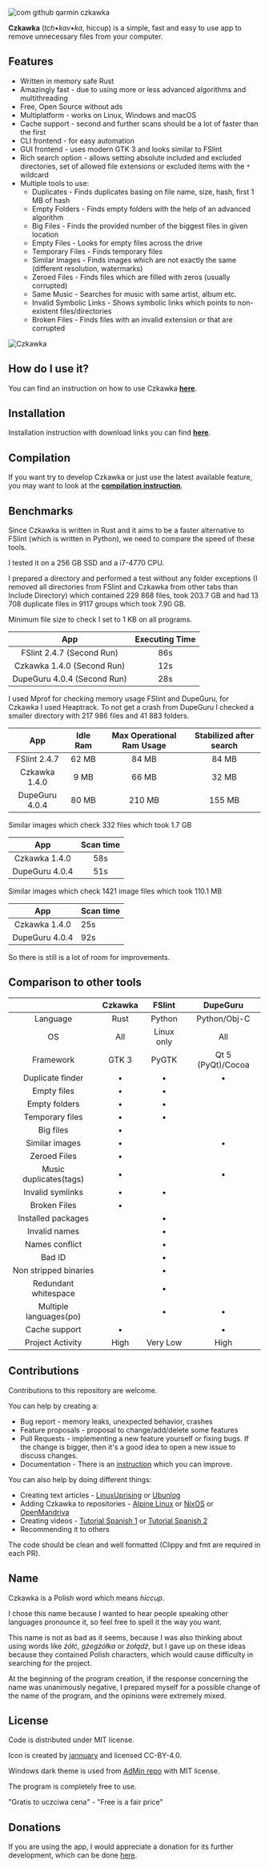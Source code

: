 ![com github qarmin czkawka](https://user-images.githubusercontent.com/41945903/102616149-66490400-4137-11eb-9cd6-813b2b070834.png)

**Czkawka** (_tch•kav•ka_, hiccup) is a simple, fast and easy to use app to remove unnecessary files from your computer.

## Features
- Written in memory safe Rust
- Amazingly fast - due to using more or less advanced algorithms and multithreading
- Free, Open Source without ads
- Multiplatform - works on Linux, Windows and macOS
- Cache support - second and further scans should be a lot of faster than the first
- CLI frontend - for easy automation
- GUI frontend - uses modern GTK 3 and looks similar to FSlint
- Rich search option - allows setting absolute included and excluded directories, set of allowed file extensions 
  or excluded items with the `*` wildcard
- Multiple tools to use:
  - Duplicates - Finds duplicates basing on file name, size, hash, first 1 MB of hash
  - Empty Folders - Finds empty folders with the help of an advanced algorithm
  - Big Files - Finds the provided number of the biggest files in given location
  - Empty Files - Looks for empty files across the drive
  - Temporary Files - Finds temporary files
  - Similar Images - Finds images which are not exactly the same (different resolution, watermarks)
  - Zeroed Files - Finds files which are filled with zeros (usually corrupted)
  - Same Music - Searches for music with same artist, album etc.
  - Invalid Symbolic Links - Shows symbolic links which points to non-existent files/directories
  - Broken Files - Finds files with an invalid extension or that are corrupted

<!-- The GIF thingy -->
![Czkawka](https://user-images.githubusercontent.com/41945903/104711404-9cbb7400-5721-11eb-904d-9677c189f7ab.gif)

## How do I use it?
You can find an instruction on how to use Czkawka [**here**](instructions/Instruction.md).

## Installation
Installation instruction with download links you can find [**here**](instructions/Installation.md).

## Compilation
If you want try to develop Czkawka or just use the latest available feature, you may want to look at the [**compilation instruction**](instructions/Compilation.md).

## Benchmarks

Since Czkawka is written in Rust and it aims to be a faster alternative to FSlint (which is written in Python), we need
to compare the speed of these tools.

I tested it on a 256 GB SSD and a i7-4770 CPU.

I prepared a directory and performed a test without any folder exceptions (I removed all directories from FSlint and
Czkawka from other tabs than Include Directory) which contained 229 868 files, took 203.7 GB and had 13 708 duplicate
files in 9117 groups which took 7.90 GB.

Minimum file size to check I set to 1 KB on all programs.

| App                         | Executing Time |
|:---------------------------:|:--------------:|
| FSlint 2.4.7 (Second Run)   | 86s            |
| Czkawka 1.4.0 (Second Run)  | 12s            |
| DupeGuru 4.0.4 (Second Run) | 28s            |


I used Mprof for checking memory usage FSlint and DupeGuru, for Czkawka I used Heaptrack.
To not get a crash from DupeGuru I checked a smaller directory with 217 986 files and 41 883 folders.

| App            | Idle Ram | Max Operational Ram Usage | Stabilized after search |
|:--------------:|:--------:|:-------------------------:|:-----------------------:|
| FSlint 2.4.7   | 62 MB    | 84 MB                     | 84 MB                   |
| Czkawka 1.4.0  | 9 MB     | 66 MB                     | 32 MB                   |
| DupeGuru 4.0.4 | 80 MB    | 210 MB                    | 155 MB                  |

Similar images which check 332 files which took 1.7 GB

| App            | Scan time  |
|:--------------:|:----------:|
| Czkawka 1.4.0  | 58s        |
| DupeGuru 4.0.4 | 51s        |

Similar images which check 1421 image files which took 110.1 MB

| App            | Scan time |
|:--------------:|:----------|
| Czkawka 1.4.0  | 25s       |
| DupeGuru 4.0.4 | 92s       |

So there is still is a lot of room for improvements.

## Comparison to other tools

|                        | Czkawka | FSlint     | DupeGuru          |
|:----------------------:|:-------:|:----------:|:-----------------:|
| Language               | Rust    | Python     | Python/Obj-C      |
| OS                     | All     | Linux only | All               |
| Framework              | GTK 3   | PyGTK      | Qt 5 (PyQt)/Cocoa |
| Duplicate finder       | •       | •          | •                 |
| Empty files            | •       | •          |                   |
| Empty folders          | •       | •          |                   |
| Temporary files        | •       | •          |                   |
| Big files              | •       |            |                   |
| Similar images         | •       |            | •                 |
| Zeroed Files           | •       |            |                   |
| Music duplicates(tags) | •       |            | •                 |
| Invalid symlinks       | •       | •          |                   |
| Broken Files           | •       |            |                   |
| Installed packages     |         | •          |                   |
| Invalid names          |         | •          |                   |
| Names conflict         |         | •          |                   |
| Bad ID                 |         | •          |                   |
| Non stripped binaries  |         | •          |                   |
| Redundant whitespace   |         | •          |                   |
| Multiple languages(po) |         | •          | •                 |
| Cache support          | •       |            | •                 |
| Project Activity       | High    | Very Low   | High              |

## Contributions
Contributions to this repository are welcome.  

You can help by creating a:
- Bug report - memory leaks, unexpected behavior, crashes
- Feature proposals - proposal to change/add/delete some features
- Pull Requests - implementing a new feature yourself or fixing bugs.
  If the change is bigger, then it's a good idea to open a new issue to discuss changes.
- Documentation - There is an [instruction](instructions/Instruction.md) which you can improve.

You can also help by doing different things:
- Creating text articles - [LinuxUprising](https://www.linuxuprising.com/2021/03/find-and-remove-duplicate-files-similar.html) or [Ubunlog](https://ubunlog.com/en/czkawka-finds-and-removes-empty-and-broken-duplicate-files/)
- Adding Czkawka to repositories - [Alpine Linux](https://pkgs.alpinelinux.org/packages?name=czkawka&branch=edge) or [NixOS](https://github.com/NixOS/nixpkgs/pull/116441) or [OpenMandriva](https://github.com/OpenMandrivaAssociation/czkawka)
- Creating videos - [Tutorial Spanish 1](https://www.youtube.com/watch?v=tALYBsJAYwE) or [Tutorial Spanish 2](https://www.youtube.com/watch?v=V9x-pHJRmKY)
- Recommending it to others

The code should be clean and well formatted (Clippy and fmt are required in each PR).

## Name
Czkawka is a Polish word which means _hiccup_.  

I chose this name because I wanted to hear people speaking other languages pronounce it, so feel free to spell it the way you want.

This name is not as bad as it seems, because I was also thinking about using words like _żółć_, _gżegżółka_ or _żołądź_, 
but I gave up on these ideas because they contained Polish characters, which would cause difficulty in searching for the project.

At the beginning of the program creation, if the response concerning the name was unanimously negative, I prepared myself 
for a possible change of the name of the program, and the opinions were extremely mixed.

## License
Code is distributed under MIT license.

Icon is created by [jannuary](https://github.com/jannuary) and licensed CC-BY-4.0.

Windows dark theme is used from [AdMin repo](https://github.com/nrhodes91/AdMin) with MIT license.

The program is completely free to use.

"Gratis to uczciwa cena" - "Free is a fair price"

## Donations
If you are using the app, I would appreciate a donation for its further development, which can be done [here](https://github.com/sponsors/qarmin).

